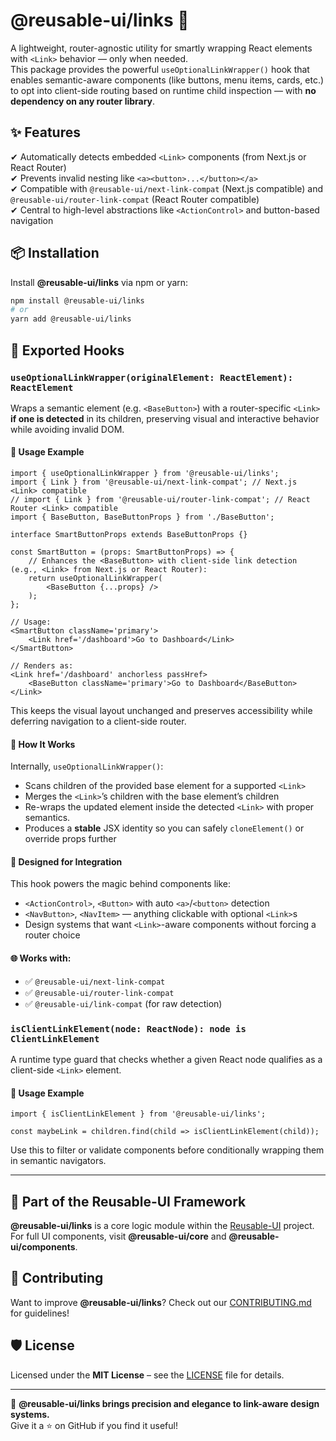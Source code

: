 # @reusable-ui/links 🔗  

A lightweight, router-agnostic utility for smartly wrapping React elements with `<Link>` behavior — only when needed.  
This package provides the powerful `useOptionalLinkWrapper()` hook that enables semantic-aware components (like buttons, menu items, cards, etc.) to opt into client-side routing based on runtime child inspection — with **no dependency on any router library**.

## ✨ Features
✔ Automatically detects embedded `<Link>` components (from Next.js or React Router)  
✔ Prevents invalid nesting like `<a><button>...</button></a>`  
✔ Compatible with `@reusable-ui/next-link-compat` (Next.js <Link> compatible) and `@reusable-ui/router-link-compat` (React Router <Link> compatible)  
✔ Central to high-level abstractions like `<ActionControl>` and button-based navigation

## 📦 Installation
Install **@reusable-ui/links** via npm or yarn:

```sh
npm install @reusable-ui/links
# or
yarn add @reusable-ui/links
```

## 🔁 Exported Hooks

### `useOptionalLinkWrapper(originalElement: ReactElement): ReactElement`

Wraps a semantic element (e.g. `<BaseButton>`) with a router-specific `<Link>` **if one is detected** in its children, preserving visual and interactive behavior while avoiding invalid DOM.

#### 🔧 Usage Example

```tsx
import { useOptionalLinkWrapper } from '@reusable-ui/links';
import { Link } from '@reusable-ui/next-link-compat'; // Next.js <Link> compatible
// import { Link } from '@reusable-ui/router-link-compat'; // React Router <Link> compatible
import { BaseButton, BaseButtonProps } from './BaseButton';

interface SmartButtonProps extends BaseButtonProps {}

const SmartButton = (props: SmartButtonProps) => {
    // Enhances the <BaseButton> with client-side link detection (e.g., <Link> from Next.js or React Router):
    return useOptionalLinkWrapper(
        <BaseButton {...props} />
    );
};

// Usage:
<SmartButton className='primary'>
    <Link href='/dashboard'>Go to Dashboard</Link>
</SmartButton>

// Renders as:
<Link href='/dashboard' anchorless passHref>
    <BaseButton className='primary'>Go to Dashboard</BaseButton>
</Link>
```

This keeps the visual layout unchanged and preserves accessibility while deferring navigation to a client-side router.

#### 🧠 How It Works

Internally, `useOptionalLinkWrapper()`:
- Scans children of the provided base element for a supported `<Link>`
- Merges the `<Link>`’s children with the base element’s children
- Re-wraps the updated element inside the detected `<Link>` with proper semantics.
- Produces a **stable** JSX identity so you can safely `cloneElement()` or override props further

#### 🧱 Designed for Integration

This hook powers the magic behind components like:

- `<ActionControl>`, `<Button>` with auto `<a>`/`<button>` detection
- `<NavButton>`, `<NavItem>` — anything clickable with optional `<Link>`s
- Design systems that want `<Link>`-aware components without forcing a router choice

#### 🌐 Works with:

- ✅ `@reusable-ui/next-link-compat`
- ✅ `@reusable-ui/router-link-compat`
- ✅ `@reusable-ui/link-compat` (for raw detection)

### `isClientLinkElement(node: ReactNode): node is ClientLinkElement`

A runtime type guard that checks whether a given React node qualifies as a client-side `<Link>` element.

#### 🔧 Usage Example

```tsx
import { isClientLinkElement } from '@reusable-ui/links';

const maybeLink = children.find(child => isClientLinkElement(child));
```

Use this to filter or validate components before conditionally wrapping them in semantic navigators.

---

## 📖 Part of the Reusable-UI Framework  
**@reusable-ui/links** is a core logic module within the [Reusable-UI](https://github.com/reusable-ui/reusable-ui-monorepo) project.  
For full UI components, visit **@reusable-ui/core** and **@reusable-ui/components**.

## 🤝 Contributing  
Want to improve **@reusable-ui/links**? Check out our [CONTRIBUTING.md](./CONTRIBUTING.md) for guidelines!  

## 🛡️ License  
Licensed under the **MIT License** – see the [LICENSE](./LICENSE) file for details.  

---

🚀 **@reusable-ui/links brings precision and elegance to link-aware design systems.**  
Give it a ⭐ on GitHub if you find it useful!  
